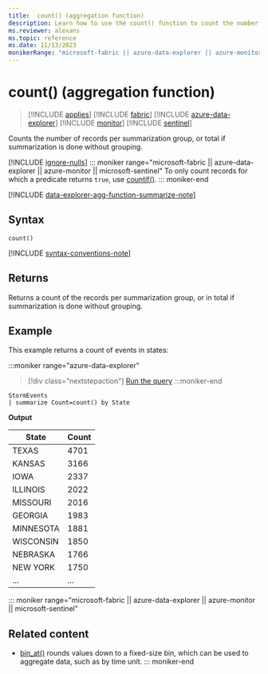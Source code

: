 ```yaml
---
title:  count() (aggregation function)
description: Learn how to use the count() function to count the number of records in a group.
ms.reviewer: alexans
ms.topic: reference
ms.date: 11/13/2023
monikerRange: "microsoft-fabric || azure-data-explorer || azure-monitor || microsoft-sentinel "
---
```

# count() (aggregation function)

> [!INCLUDE [applies](../includes/applies-to-version/applies.md)] [!INCLUDE [fabric](../includes/applies-to-version/fabric.md)] [!INCLUDE [azure-data-explorer](../includes/applies-to-version/azure-data-explorer.md)] [!INCLUDE [monitor](../includes/applies-to-version/monitor.md)] [!INCLUDE [sentinel](../includes/applies-to-version/sentinel.md)] 


Counts the number of records per summarization group, or total if summarization is done without grouping.

[!INCLUDE [ignore-nulls](../includes/ignore-nulls.md)]
::: moniker range="microsoft-fabric || azure-data-explorer || azure-monitor || microsoft-sentinel"
To only count records for which a predicate returns `true`, use [countif()](countif-aggregation-function.md).
::: moniker-end

[!INCLUDE [data-explorer-agg-function-summarize-note](../includes/agg-function-summarize-note.md)]

## Syntax

`count()`

[!INCLUDE [syntax-conventions-note](../includes/syntax-conventions-note.md)]

## Returns

Returns a count of the records per summarization group, or in total if summarization is done without grouping.

## Example

This example returns a count of events in states:

:::moniker range="azure-data-explorer"
> [!div class="nextstepaction"]
> <a href="https://dataexplorer.azure.com/clusters/help/databases/Samples?query=H4sIAAAAAAAAAwsuyS/KdS1LzSsp5qpRKC7NzU0syqxKVXDOL80rsU0GkRqaCkmVCsEliSWpAIqJlTEuAAAA" target="_blank">Run the query</a>
:::moniker-end

```kusto
StormEvents
| summarize Count=count() by State
```

**Output**

|State|Count|
|---|---|
|TEXAS	|4701|
|KANSAS	|3166|
|IOWA	|2337|
|ILLINOIS	|2022|
|MISSOURI	|2016|
|GEORGIA	|1983|
|MINNESOTA	|1881|
|WISCONSIN	|1850|
|NEBRASKA	|1766|
|NEW YORK	|1750|
|...|...|

::: moniker range="microsoft-fabric || azure-data-explorer || azure-monitor || microsoft-sentinel"
## Related content

* [bin_at()](bin-at-function.md#bin_at) rounds values down to a fixed-size bin, which can be used to aggregate data, such as by time unit.
::: moniker-end